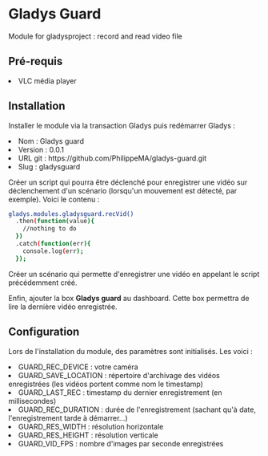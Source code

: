 Gladys Guard
============
Module for gladysproject : record and read video file

Pré-requis
----------
<li>VLC média player</li>

Installation
------------
Installer le module via la transaction Gladys puis redémarrer Gladys :
<li>Nom : Gladys guard</li>
<li>Version : 0.0.1</li>
<li>URL git : https://github.com/PhilippeMA/gladys-guard.git</li>
<li>Slug : gladysguard</li>


Créer un script qui pourra être déclenché pour enregistrer une vidéo sur déclenchement d'un scénario (lorsqu'un mouvement est détecté, par exemple). Voici le contenu :
```bash
gladys.modules.gladysguard.recVid()
  .then(function(value){
    //nothing to do
  })
  .catch(function(err){
    console.log(err);
  });
```

Créer un scénario qui permette d'enregistrer une vidéo en appelant le script précédemment créé.

Enfin, ajouter la box **Gladys guard** au dashboard. Cette box permettra de lire la dernière vidéo enregistrée.

Configuration
-------------
Lors de l'installation du module, des paramètres sont initialisés. Les voici :
<li>GUARD_REC_DEVICE : votre caméra</li>
<li>GUARD_SAVE_LOCATION : répertoire d'archivage des vidéos enregistrées (les vidéos portent comme nom le timestamp)</li>
<li>GUARD_LAST_REC : timestamp du dernier enregistrement (en millisecondes)</li>
<li>GUARD_REC_DURATION : durée de l'enregistrement (sachant qu'à date, l'enregistrement tarde à démarrer...)</li>
<li>GUARD_RES_WIDTH : résolution horizontale</li>
<li>GUARD_RES_HEIGHT : résolution verticale</li>
<li>GUARD_VID_FPS : nombre d'images par seconde enregistrées</li>
